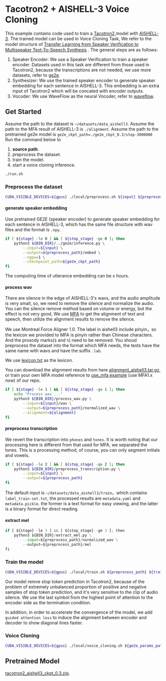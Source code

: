 # Tacotron2 + AISHELL-3 Voice Cloning
This example contains code used to train a [Tacotron2 ](https://arxiv.org/abs/1712.05884) model with [AISHELL-3](http://www.aishelltech.com/aishell_3). The trained model can be used in Voice Cloning Task, We refer to the model structure of  [Transfer Learning from Speaker Veriﬁcation to Multispeaker Text-To-Speech Synthesis](https://arxiv.org/pdf/1806.04558.pdf) . The general steps are as follows:
1. Speaker Encoder: We  use a Speaker Verification to train a speaker encoder. Datasets used in this task are different from those used in Tacotron2, because the  transcriptions are not needed, we use more datasets, refer to  [ge2e](https://github.com/PaddlePaddle/PaddleSpeech/tree/develop/examples/other/ge2e).
2. Synthesizer: We use the trained speaker encoder to generate speaker embedding for each sentence in AISHELL-3. This embedding is an extra input of  Tacotron2 which will be concated with encoder outputs.
3. Vocoder: We use WaveFlow as the neural Vocoder, refer to [waveflow](https://github.com/PaddlePaddle/PaddleSpeech/tree/develop/examples/ljspeech/voc0).

## Get Started
Assume the path to the dataset is `~/datasets/data_aishell3`.
Assume the path to the MFA result of AISHELL-3 is `./alignment`.
Assume the path to the pretrained ge2e model is `ge2e_ckpt_path=./ge2e_ckpt_0.3/step-3000000`
Run the command below to
1. **source path**.
2. preprocess the dataset.
3. train the model.
4. start a voice cloning inference.
```bash
./run.sh
```
### Preprocess the dataset
```bash
CUDA_VISIBLE_DEVICES=${gpus} ./local/preprocess.sh ${input} ${preprocess_path} ${alignment} ${ge2e_ckpt_path}
```
#### generate speaker embedding
 Use pretrained GE2E (speaker encoder) to generate speaker embedding for each sentence in AISHELL-3, which has the same file structure with wav files and the format is  `.npy`.

```bash
if [ ${stage} -le 0 ] && [ ${stop_stage} -ge 0 ]; then
    python3 ${BIN_DIR}/../ge2e/inference.py \
        --input=${input} \
        --output=${preprocess_path}/embed \
        --ngpu=1 \
        --checkpoint_path=${ge2e_ckpt_path}
fi
```

The computing time of utterance embedding can be x hours.
#### process wav
There are silence in the edge of AISHELL-3's wavs, and the audio amplitude is very small, so, we need to remove the silence and normalize the audio. You can the silence remove method based on   volume or energy, but the effect is not very good, We use [MFA](https://github.com/MontrealCorpusTools/Montreal-Forced-Aligner) to get  the alignment of text and  speech, then utilize the alignment results to remove the silence.

We use Montreal Force Aligner 1.0. The label in  aishell3 include pinyin，so the lexicon we provided to MFA is pinyin rather than Chinese characters. And the prosody marks(`$`  and `%`) need to be removed. You shoud preprocess the dataset into the format  which MFA needs, the texts have the same name with wavs and have the suffix `.lab`.

We use [lexicon.txt](https://github.com/PaddlePaddle/PaddleSpeech/blob/develop/paddlespeech/t2s/exps/voice_cloning/tacotron2_ge2e/lexicon.txt) as the lexicon.

You can download the alignment results from here [alignment_aishell3.tar.gz](https://paddlespeech.bj.bcebos.com/MFA/AISHELL-3/alignment_aishell3.tar.gz), or train your own MFA model reference to [use_mfa example](https://github.com/PaddlePaddle/PaddleSpeech/tree/develop/examples/other/use_mfa) (use MFA1.x now) of our repo.

```bash
if [ ${stage} -le 1 ] && [ ${stop_stage} -ge 1 ]; then
    echo "Process wav ..."
    python3 ${BIN_DIR}/process_wav.py \
        --input=${input}/wav \
        --output=${preprocess_path}/normalized_wav \
        --alignment=${alignment}
fi
```

#### preprocess transcription
We revert the transcription into `phones` and  `tones`. It is worth noting that our processing here is different from that used for MFA, we separated the tones. This is a processing method, of course, you can only segment initials and vowels.

```bash
if [ ${stage} -le 2 ] && [ ${stop_stage} -ge 2 ]; then
    python3 ${BIN_DIR}/preprocess_transcription.py \
        --input=${input} \
        --output=${preprocess_path}
fi
```
The default input is  `~/datasets/data_aishell3/train`，which contains `label_train-set.txt`, the processed results are `metadata.yaml` and  `metadata.pickle`. the former is a text format for easy viewing, and the latter is a binary format for direct reading.
#### extract mel
```python
if [ ${stage} -le 3 ] && [ ${stop_stage} -ge 3 ]; then
    python3 ${BIN_DIR}/extract_mel.py \
        --input=${preprocess_path}/normalized_wav \
        --output=${preprocess_path}/mel
fi
```

### Train the model
```bash
CUDA_VISIBLE_DEVICES=${gpus} ./local/train.sh ${preprocess_path} ${train_output_path}
```

Our model remve  stop token prediction in Tacotron2, because of the problem of extremely unbalanced proportion of positive and negative samples of stop token prediction, and it's very sensitive to the clip of audio silence. We use the last symbol from the highest point of attention to the encoder side as the termination condition.

In addition, in order to accelerate the convergence of the model, we add `guided attention loss` to induce the alignment between encoder and decoder to show diagonal lines faster.
### Voice Cloning
```bash
CUDA_VISIBLE_DEVICES=${gpus} ./local/voice_cloning.sh ${ge2e_params_path} ${tacotron2_params_path} ${waveflow_params_path} ${vc_input} ${vc_output}
```
## Pretrained Model
[tacotron2_aishell3_ckpt_0.3.zip](https://paddlespeech.bj.bcebos.com/Parakeet/released_models/tacotron2/tacotron2_aishell3_ckpt_0.3.zip).
